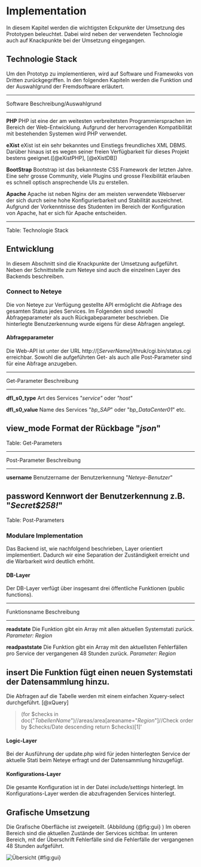 

# Implementation
In diesem Kapitel werden die wichtigsten Eckpunkte der Umsetzung des Prototypen beleuchtet. Dabei wird neben der verwendeten Technologie auch auf Knackpunkte bei der Umsetzung eingegangen.

## Technologie Stack
Um den Prototyp zu implementieren, wird auf Software und Framewoks von Dritten zurückgegriffen. In den folgenden Kapiteln werden die Funktion und der Auswahlgrund der Fremdsoftware erläutert.


-------------------------------------------------------------
Software            Beschreibung/Auswahlgrund
------------------- ------------------------------------------------
__PHP__             PHP ist eine der am weitesten verbreitetsten
                     Programmiersprachen im Bereich der Web-Entwicklung. Aufgrund der hervorragenden Kompatibilität mit bestehenden Systemen wird PHP verwendet.

__eXist__           eXist ist ein sehr bekanntes und Einstiegs freundliches 
                     XML DBMS. Darüber hinaus ist es wegen seiner freien Verfügbarkeit für dieses Projekt bestens geeignet.([@eXistPHP], [@eXistDB]) 

__BootStrap__       Bootstrap ist das bekannteste CSS Framework der letzten
                     Jahre. Eine sehr grosse Community, viele Plugins und grosse Flexibilität erlauben es schnell optisch ansprechende UIs zu erstellen.

__Apache__          Apache ist neben Nginx der am meisten verwendete Webserver
                     der sich durch seine hohe Konfigurierbarkeit und Stabilität auszeichnet. Aufgrund der Vorkenntnisse des Studenten im Bereich der Konfiguration von Apache, hat er sich für Apache entscheiden.

-------------------------------------------------------------
Table: Technologie Stack

## Entwicklung
In diesem Abschnitt sind die Knackpunkte der Umsetzung aufgeführt. Neben der Schnittstelle zum Neteye sind auch die einzelnen Layer des Backends beschreiben.

### Connect to Neteye
Die von Neteye zur Verfügung gestellte API ermöglicht die Abfrage des gesamten Status jedes Services. Im Folgenden sind sowohl Abfrageparameter als auch Rückgabeparameter beschrieben. Die hinterlegte Benutzerkennung wurde eigens für diese Abfragen angelegt.

#### Abfrageparameter
Die Web-API ist unter der URL http://[_ServerName_]/thruk/cgi.bin/status.cgi erreichbar. Sowohl die aufgeführten Get- als auch alle Post-Parameter sind für eine Abfrage anzugeben.

-------------------------------------------------------------
Get-Parameter       Beschreibung
------------------- -----------------------------------------
__dfl_s0_type__     Art des Services
                    _"service"_ oder _"host"_

__dfl_s0_value__    Name des Services
                    "_bp_SAP_" oder "_bp_DataCenter01_" etc.

__view_mode__       Format der Rückbage
                    "_json_"
-------------------------------------------------------------
Table: Get-Parameters

-------------------------------------------------------------
Post-Parameter      Beschreibung
------------------- -----------------------------------------
__username__        Benutzername der Benutzerkennung
                    "_Neteye-Benutzer_"

__password__        Kennwort der Benutzerkennung
                    z.B. "_Secret$258!_"
-------------------------------------------------------------
Table: Post-Parameters



### Modulare Implementation
Das Backend ist, wie nachfolgend beschrieben, Layer orientiert implementiert. Dadurch wir eine Separation der Zuständigkeit erreicht und die Warbarkeit wird deutlich erhöht.

#### DB-Layer
Der DB-Layer verfügt über insgesamt drei öffentliche Funktionen (public functions).

-------------------------------------------------------------
Funktionsname       Beschreibung
------------------- -----------------------------------------
__readstate__       Die Funktion gibt ein Array mit allen aktuellen
                    Systemstati zurück.
                    _Parameter: Region_

__readpaststate__   Die Funktion gibt ein Array mit den aktuellsten 
                    Fehlerfällen pro Service der vergangenen 48 Stunden zurück.
                    _Parameter: Region_

__insert__          Die Funktion fügt einen neuen Systemstati der 
                    Datensammlung hinzu.
-------------------------------------------------------------


Die Abfragen auf die Tabelle werden mit einem einfachen Xquery-select durchgeführt. [@xQuery]

>(for $checks in doc("_TabellenName_")//areas/area[areaname="_Region_"]//Check
> order by $checks/Date descending
> return $checks)[1]'


#### Logic-Layer
Bei der Ausführung der update.php wird für jeden hinterlegten Service der aktuelle Stati beim Neteye erfragt und der Datensammlung hinzugefügt.

#### Konfigurations-Layer
Die gesamte Konfiguration ist in der Datei _include/settings_ hinterlegt.
Im Konfigurations-Layer werden die abzufragenden Services hinterlegt.


## Grafische Umsetzung

Die Grafische Oberfläche ist zweigeteilt. (Abbildung {@fig:gui} ) Im oberen Bereich sind die aktuellen Zustände der Services sichtbar. Im unteren Bereich, mit der Überschrift Fehlerfälle sind die Fehlerfälle der vergangenen 48 Stunden aufgeführt.

![Übersicht](img/gui_screenshot.png) {#fig:gui}
